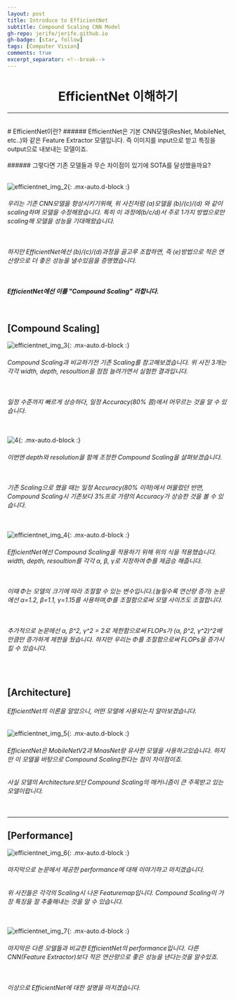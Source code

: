 ```yaml
---
layout: post  
title: Introduce to EfficientNet
subtitle: Compound Scaling CNN Model
gh-repo: jerife/jerife.github.io
gh-badge: [star, follow]
tags: [Computer Vision]
comments: true
excerpt_separator: <!--break-->
---
```

<div align=center><h1>EfficientNet 이해하기</h1></div>
<!--break-->

----
 <br/>
# EfficientNet이란?
###### EfficientNet은 기본 CNN모델(ResNet, MobileNet, etc..)와 같은 Feature Extractor 모델입니다. 즉 이미지를 input으로 받고 특징을 output으로 내보내는 모델이죠.<br/> <br/>
###### 그렇다면 기존 모델들과 무슨 차이점이 있기에 SOTA를 달성했을까요?<br/> <br/>

![efficientnet_img_2](https://user-images.githubusercontent.com/68190553/139193693-0c5b58cd-990b-450e-a98d-13e73ef282c4.png){: .mx-auto.d-block :}
###### 우리는 기존 CNN모델을 향상시키기위해, 위 사진처럼 (a)모델을 (b)/(c)/(d) 와 같이 scaling하며 모델을 수정해왔습니다. 특히 이 과정에(b/c/d)서 주로 1가지 방법으로만 scaling해 모델을 성능을 기대해왔습니다.<br/> <br/>
###### 하지만 EfficientNet에선 (b)/(c)/(d)과정을 골고루 조합하면, 즉 (e)방법으로 적은 연산량으로 더 좋은 성능을 낼수있음을 증명했습니다.<br/> <br/>
##### EfficientNet에선 이를 **"Compound Scaling"** 라합니다. <br/> <br/> <br/> 


## [Compound Scaling]
![efficientnet_img_3](https://user-images.githubusercontent.com/68190553/139195588-84b59886-a118-4184-8f63-83ae00f4d54c.png){: .mx-auto.d-block :}
###### Compound Scaling과 비교하기전 기존 Scaling를 참고해보겠습니다. 위 사진 3개는 각각 width, depth, resoultion을 점점 늘려가면서 실험한 결과입니다.<br/> <br/>
###### 일정 수준까지 빠르게 상승하다, 일정 Accuracy(80% 쯤)에서 머무르는 것을 알 수 있습니다. <br/> <br/>
![4](https://user-images.githubusercontent.com/68190553/139196343-99d0578e-7307-4711-a4b2-d3ab3c13b581.png){: .mx-auto.d-block :}
###### 이번엔 depth와 resolution을 함께 조정한 Compound Scaling을 살펴보겠습니다.<br/> <br/>
###### 기존 Scaling으로 했을 때는 일정 Accuracy(80% 이하)에서 머물렀던 반면, Compound Scaling시 기존보다 3%프로 가량의 Accuracy가 상승한 것을 볼 수 있습니다. <br/> <br/> 
![efficientnet_img_4](https://user-images.githubusercontent.com/68190553/139203032-1fcea2dc-ad0e-4590-923d-f8fa8c52ac99.png){: .mx-auto.d-block :}
###### EfficientNet에선 Compound Scaling을 적용하기 위해 위의 식을 적용했습니다. width, depth, resoultion를 각각 α, β, γ로 지정하여 Φ를 제곱승 해줍니다. <br/> <br/>
###### 이때 Φ는 모델의 크기에 따라 조절할 수 있는 변수입니다.(늘릴수록 연산량 증가) 논문에선 α=1.2, β=1.1, γ=1.15를 사용하며,Φ를 조절함으로써 모델 사이즈도 조절합니다. <br/> <br/>
###### 추가적으로 논문에선 α, β^2, γ^2 = 2로 제한함으로써  FLOPs가 (α, β^2, γ^2)^2배 만큼만 증가하게 제한을 뒀습니다. 하지만 우리는 Φ를 조절함으로써 FLOPs을 증가시킬 수 있습니다.
 <br/> 


## [Architecture]
###### EfficientNet의 이론을 알았으니, 어떤 모델에 사용되는지 알아보겠습니다.
![efficientnet_img_5](https://user-images.githubusercontent.com/68190553/139201539-a7c8fe3b-bc0e-4b56-b003-7f944639a8c5.png){: .mx-auto.d-block :}
###### EfficientNet은 MobileNetV2과 MnasNet랑 유사한 모델을 사용하고있습니다. 하지만 이 모델을 바탕으로 Compound Scaling한다는 점이 차이점이죠. 
###### 사실 모델의 Architecture보단 Compound Scaling의 매커니즘이 큰 주목받고 있는 모델이랍니다.<br/> <br/>

----- 

## [Performance]
![efficientnet_img_6](https://user-images.githubusercontent.com/68190553/139202754-0f131c96-c269-4ec1-9ec2-6e14dbddd46a.png){: .mx-auto.d-block :}
###### 마지막으로 논문에서 제공한 performance에 대해 이야기하고 마치겠습니다. 
###### 위 사진들은 각각의 Scaling시 나온 Featuremap입니다. Compound Scaling이 가장 특징을 잘 추출해내는 것을 알 수 있습니다.<br/> <br/>
![efficientnet_img_7](https://user-images.githubusercontent.com/68190553/139203576-2f44a51b-f828-4fc2-906b-24646970edf6.png){: .mx-auto.d-block :}
###### 마지막은 다른 모델들과 비교한 EfficientNet의 performance입니다. 다른 CNN(Feature Extractor)보다 적은 연산량으로 좋은 성능을 낸다는것을 알수있죠.<br/> <br/>
###### 이상으로 EfficientNet에 대한 설명을 마치겠습니다.
